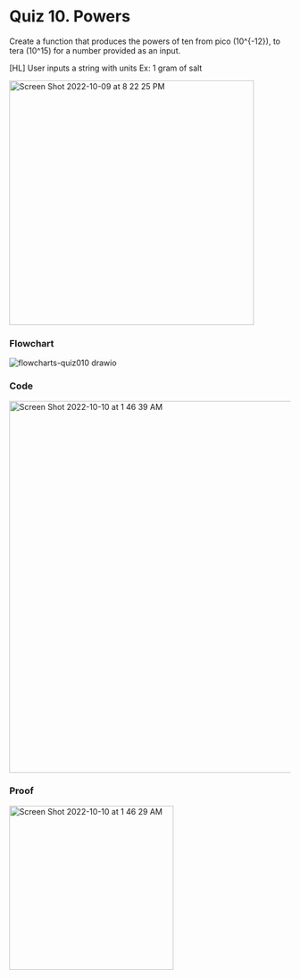 # Quiz 10. Powers
Create a function that produces the powers of ten from pico (10^{-12}), to tera (10^15) for a number provided as an input.

[HL]  User inputs a string with units Ex: 1 gram of salt 

<img width="438" alt="Screen Shot 2022-10-09 at 8 22 25 PM" src="https://user-images.githubusercontent.com/113817801/194754093-ce07dc8a-9c16-4663-a790-2ef6378d060b.png">



### Flowchart
![flowcharts-quiz010 drawio](https://user-images.githubusercontent.com/113817801/194769356-079722b0-2dc2-4ad0-907d-19240ad2091a.png)


### Code
<img width="666" alt="Screen Shot 2022-10-10 at 1 46 39 AM" src="https://user-images.githubusercontent.com/113817801/194769190-59ea13fb-98be-4445-93d4-bcbb90ad9fa8.png">



### Proof
<img width="294" alt="Screen Shot 2022-10-10 at 1 46 29 AM" src="https://user-images.githubusercontent.com/113817801/194769180-b81a8614-fc33-4cb9-8bd2-f799d6a02b51.png">
